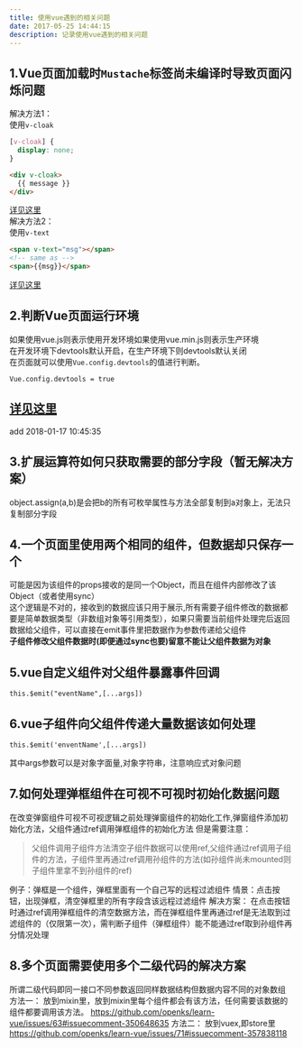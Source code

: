 ```yaml
---
title: 使用vue遇到的相关问题
date: 2017-05-25 14:44:15  
description: 记录使用vue遇到的相关问题
---
```


## 1.Vue页面加载时`Mustache`标签尚未编译时导致页面闪烁问题
解决方法1：  
使用`v-cloak`  
```css
[v-cloak] {
  display: none;
}
```
```html
<div v-cloak>
  {{ message }}
</div>
```
[详见这里](https://cn.vuejs.org/v2/api/#v-cloak)  
解决方法2：  
使用`v-text`
```html
<span v-text="msg"></span>
<!-- same as -->
<span>{{msg}}</span>
```
[详见这里](https://cn.vuejs.org/v2/api/#v-cloak)  

## 2.判断Vue页面运行环境
如果使用vue.js则表示使用开发环境如果使用vue.min.js则表示生产环境  
在开发环境下devtools默认开启，在生产环境下则devtools默认关闭  
在页面就可以使用`Vue.config.devtools`的值进行判断。
```
Vue.config.devtools = true
```
[详见这里](https://cn.vuejs.org/v2/api/#devtools)
---------------------------------
add 2018-01-17 10:45:35
## 3.扩展运算符如何只获取需要的部分字段（暂无解决方案）
object.assign(a,b)是会把b的所有可枚举属性与方法全部复制到a对象上，无法只复制部分字段

## 4.一个页面里使用两个相同的组件，但数据却只保存一个
可能是因为该组件的props接收的是同一个Object，而且在组件内部修改了该Object（或者使用sync）  
这个逻辑是不对的，接收到的数据应该只用于展示,所有需要子组件修改的数据都要是简单数据类型（非数组对象等引用类型），如果只需要当前组件处理完后返回数据给父组件，可以直接在emit事件里把数据作为参数传递给父组件  
**子组件修改父组件数据时(即便通过sync也要)留意不能让父组件数据为对象**

## 5.vue自定义组件对父组件暴露事件回调
```
this.$emit("eventName",[...args])
```

## 6.vue子组件向父组件传递大量数据该如何处理
```
this.$emit('enventName',[...args])
```
 其中args参数可以是对象字面量,对象字符串，注意响应式对象问题
 
## 7.如何处理弹框组件在可视不可视时初始化数据问题
在改变弹窗组件可视不可视逻辑之前处理弹窗组件的初始化工作,弹窗组件添加初始化方法，父组件通过ref调用弹框组件的初始化方法
但是需要注意：
>父组件调用子组件方法清空子组件数据可以使用ref,父组件通过ref调用子组件的方法，子组件里再通过ref调用孙组件的方法(如孙组件尚未mounted则子组件里拿不到孙组件的ref)

例子：弹框是一个组件，弹框里面有一个自己写的远程过滤组件
情景：点击按钮，出现弹框，清空弹框里的所有字段含该远程过滤组件
解决方案：
在点击按钮时通过ref调用弹框组件的清空数据方法，而在弹框组件里再通过ref是无法取到过滤组件的（仅限第一次），需判断子组件（弹框组件）能不能通过ref取到孙组件再分情况处理

## 8.多个页面需要使用多个二级代码的解决方案
所谓二级代码即同一接口不同参数返回同样数据结构但数据内容不同的对象数组
方法一：
放到mixin里，放到mixin里每个组件都会有该方法，任何需要该数据的组件都要调用该方法。
https://github.com/openks/learn-vue/issues/63#issuecomment-350648635
方法二：
放到vuex,即store里
https://github.com/openks/learn-vue/issues/71#issuecomment-357838118






